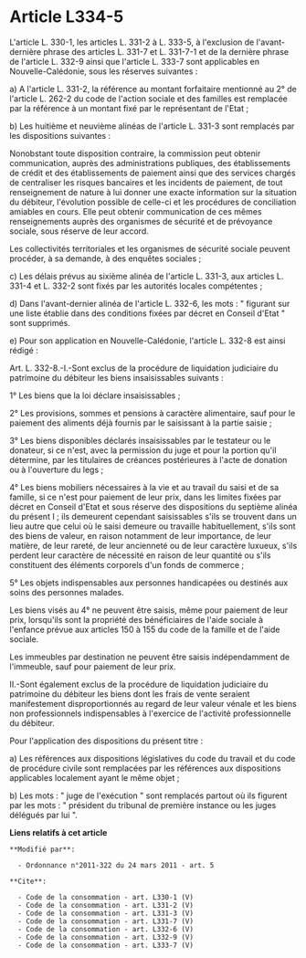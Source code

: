 # Article L334-5

L'article L. 330-1, les articles L. 331-2 à L. 333-5, à l'exclusion de l'avant-dernière phrase des articles L. 331-7 et L.
331-7-1 et de la dernière phrase de l'article L. 332-9 ainsi que l'article L. 333-7 sont applicables en Nouvelle-Calédonie,
sous les réserves suivantes : 

a) A l'article L. 331-2, la référence au montant forfaitaire mentionné au 2° de l'article L. 262-2 du code de l'action
sociale et des familles est remplacée par la référence à un montant fixé par le représentant de l'Etat ; 

b) Les huitième et neuvième alinéas de l'article L. 331-3 sont remplacés par les dispositions suivantes : 

Nonobstant toute disposition contraire, la commission peut obtenir communication, auprès des administrations publiques, des
établissements de crédit et des établissements de paiement ainsi que des services chargés de centraliser les risques
bancaires et les incidents de paiement, de tout renseignement de nature à lui donner une exacte information sur la situation
du débiteur, l'évolution possible de celle-ci et les procédures de conciliation amiables en cours. Elle peut obtenir
communication de ces mêmes renseignements auprès des organismes de sécurité et de prévoyance sociale, sous réserve de leur
accord. 

Les collectivités territoriales et les organismes de sécurité sociale peuvent procéder, à sa demande, à des enquêtes
sociales ; 

c) Les délais prévus au sixième alinéa de l'article L. 331-3, aux articles L. 331-4 et L. 332-2 sont fixés par les autorités
locales compétentes ; 

d) Dans l'avant-dernier alinéa de l'article L. 332-6, les mots : " figurant sur une liste établie dans des conditions fixées
par décret en Conseil d'Etat " sont supprimés. 

e) Pour son application en Nouvelle-Calédonie, l'article L. 332-8 est ainsi rédigé : 

Art. L. 332-8.-I.-Sont exclus de la procédure de liquidation judiciaire du patrimoine du débiteur les biens insaisissables
suivants : 

1° Les biens que la loi déclare insaisissables ; 

2° Les provisions, sommes et pensions à caractère alimentaire, sauf pour le paiement des aliments déjà fournis par le
saisissant à la partie saisie ; 

3° Les biens disponibles déclarés insaisissables par le testateur ou le donateur, si ce n'est, avec la permission du juge et
pour la portion qu'il détermine, par les titulaires de créances postérieures à l'acte de donation ou à l'ouverture du legs ; 

4° Les biens mobiliers nécessaires à la vie et au travail du saisi et de sa famille, si ce n'est pour paiement de leur prix,
dans les limites fixées par décret en Conseil d'Etat et sous réserve des dispositions du septième alinéa du présent I ; ils
demeurent cependant saisissables s'ils se trouvent dans un lieu autre que celui où le saisi demeure ou travaille
habituellement, s'ils sont des biens de valeur, en raison notamment de leur importance, de leur matière, de leur rareté, de
leur ancienneté ou de leur caractère luxueux, s'ils perdent leur caractère de nécessité en raison de leur quantité ou s'ils
constituent des éléments corporels d'un fonds de commerce ; 

5° Les objets indispensables aux personnes handicapées ou destinés aux soins des personnes malades. 

Les biens visés au 4° ne peuvent être saisis, même pour paiement de leur prix, lorsqu'ils sont la propriété des bénéficiaires
de l'aide sociale à l'enfance prévue aux articles 150 à 155 du code de la famille et de l'aide sociale. 

Les immeubles par destination ne peuvent être saisis indépendamment de l'immeuble, sauf pour paiement de leur prix. 

II.-Sont également exclus de la procédure de liquidation judiciaire du patrimoine du débiteur les biens dont les frais de
vente seraient manifestement disproportionnés au regard de leur valeur vénale et les biens non professionnels indispensables
à l'exercice de l'activité professionnelle du débiteur. 

Pour l'application des dispositions du présent titre : 

a) Les références aux dispositions législatives du code du travail et du code de procédure civile sont remplacées par les
références aux dispositions applicables localement ayant le même objet ; 

b) Les mots : " juge de l'exécution " sont remplacés partout où ils figurent par les mots : " président du tribunal de
première instance ou les juges délégués par lui ".

**Liens relatifs à cet article**

	**Modifié par**:

	  - Ordonnance n°2011-322 du 24 mars 2011 - art. 5

	**Cite**:

	  - Code de la consommation - art. L330-1 (V)
	  - Code de la consommation - art. L331-2 (V)
	  - Code de la consommation - art. L331-3 (V)
	  - Code de la consommation - art. L331-7 (V)
	  - Code de la consommation - art. L332-6 (V)
	  - Code de la consommation - art. L332-9 (V)
	  - Code de la consommation - art. L333-7 (V)

